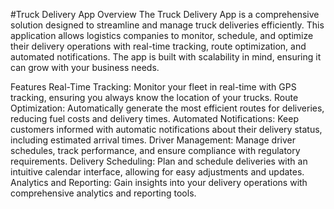 #Truck Delivery App
Overview
The Truck Delivery App is a comprehensive solution designed to streamline and manage truck deliveries efficiently. This application allows logistics companies to monitor, schedule, and optimize their delivery operations with real-time tracking, route optimization, and automated notifications. The app is built with scalability in mind, ensuring it can grow with your business needs.

Features
Real-Time Tracking: Monitor your fleet in real-time with GPS tracking, ensuring you always know the location of your trucks.
Route Optimization: Automatically generate the most efficient routes for deliveries, reducing fuel costs and delivery times.
Automated Notifications: Keep customers informed with automatic notifications about their delivery status, including estimated arrival times.
Driver Management: Manage driver schedules, track performance, and ensure compliance with regulatory requirements.
Delivery Scheduling: Plan and schedule deliveries with an intuitive calendar interface, allowing for easy adjustments and updates.
Analytics and Reporting: Gain insights into your delivery operations with comprehensive analytics and reporting tools.
